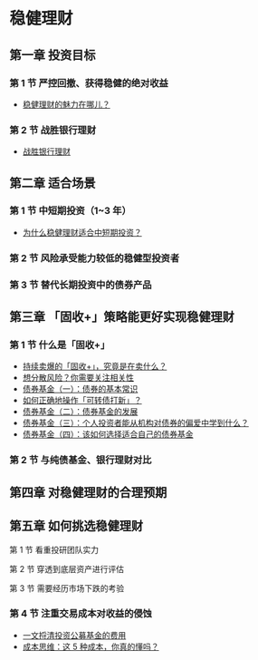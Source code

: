# 稳健理财



## 第一章 投资目标

### 第 1 节 严控回撤、获得稳健的绝对收益

- [稳健理财的魅力在哪儿？](https://youzhiyouxing.cn/materials/118)

### 第 2 节 战胜银行理财

- [战胜银行理财](https://youzhiyouxing.cn/materials/119)



## 第二章 适合场景

### 第 1 节 中短期投资（1~3 年）

- [为什么稳健理财适合中短期投资？](https://youzhiyouxing.cn/materials/168)

### 第 2 节 风险承受能力较低的稳健型投资者

### 第 3 节 替代长期投资中的债券产品



## 第三章 「固收+」策略能更好实现稳健理财

### 第 1 节 什么是「固收+」

- [持续卖爆的「固收+」，究竟是在卖什么？](https://youzhiyouxing.cn/materials/542)
- [想分散风险？你需要关注相关性](https://youzhiyouxing.cn/materials/725)
- [债券基金（一）：债券的基本常识](https://youzhiyouxing.cn/materials/808)
- [如何正确地操作「可转债打新」？](https://youzhiyouxing.cn/materials/864)
- [债券基金（二）：债券基金的发展](https://youzhiyouxing.cn/materials/897)
- [债券基金（三）：个人投资者能从机构对债券的偏爱中学到什么？](https://youzhiyouxing.cn/materials/974)
- [债券基金（四）：该如何选择适合自己的债券基金](https://youzhiyouxing.cn/materials/1044)

### 第 2 节 与纯债基金、银行理财对比



## 第四章 对稳健理财的合理预期



## 第五章 如何挑选稳健理财

第 1 节 看重投研团队实力

第 2 节 穿透到底层资产进行评估

第 3 节 需要经历市场下跌的考验

### 第 4 节 注重交易成本对收益的侵蚀

- [一文捋清投资公募基金的费用](https://youzhiyouxing.cn/materials/794)
- [成本思维：这 5 种成本，你真的懂吗？](https://youzhiyouxing.cn/materials/934)